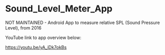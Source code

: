 # Sound_Level_Meter_App
NOT MAINTAINED - Android App to measure relative SPL (Sound Pressure Level), from 2016

YouTube link to app overview below:

https://youtu.be/yA_iDk7okBs
